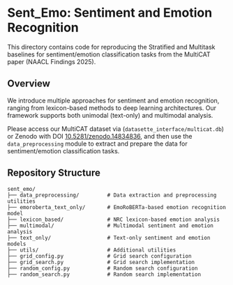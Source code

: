 # Sent_Emo: Sentiment and Emotion Recognition

This directory contains code for reproducing the Stratified and Multitask
baselines for sentiment/emotion classification tasks from the MultiCAT paper
(NAACL Findings 2025).

## Overview

We introduce multiple approaches for sentiment and emotion recognition, ranging
from lexicon-based methods to deep learning architectures. Our framework
supports both unimodal (text-only) and multimodal analysis.

Please access our MultiCAT dataset via (`datasette_interface/multicat.db`) or
Zenodo with DOI
[10.5281/zenodo.14834836](https://doi.org/10.5281/zenodo.14834836), and then use
the `data_preprocessing` module to extract and prepare the data for
sentiment/emotion classification tasks.

## Repository Structure

```
sent_emo/
├── data_preprocessing/         # Data extraction and preprocessing utilities
├── emoroberta_text_only/       # EmoRoBERTa-based emotion recognition model
├── lexicon_based/              # NRC lexicon-based emotion analysis
├── multimodal/                 # Multimodal sentiment and emotion analysis
├── text_only/                  # Text-only sentiment and emotion models
├── utils/                      # Additional utilities
├── grid_config.py              # Grid search configuration
├── grid_search.py              # Grid search implementation
├── random_config.py            # Random search configuration
├── random_search.py            # Random search implementation
```
